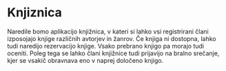 # Knjiznica
Naredile bomo aplikacijo knjižnica, v kateri si lahko vsi registrirani člani izposojajo knjige različnih avtorjev in žanrov. Če knjiga ni dostopna, lahko tudi naredijo rezervacijo knjige. 
Vsako prebrano knjigo pa morajo tudi oceniti. Poleg tega se lahko člani knjižnice tudi prijavijo na bralno srečanje, kjer se vsakič obravnava eno v naprej določeno knjigo.

